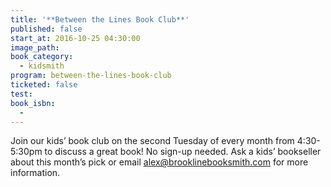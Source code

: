```yaml
---
title: '**Between the Lines Book Club**'
published: false
start_at: 2016-10-25 04:30:00
image_path:
book_category:
  - kidsmith
program: between-the-lines-book-club
ticketed: false
test:
book_isbn:
  -
---
```



Join our kids’ book club on the second Tuesday of every month from 4:30-5:30pm to discuss a great book! No sign-up needed. Ask a kids’ bookseller about this month’s pick or email alex@brooklinebooksmith.com for more information.